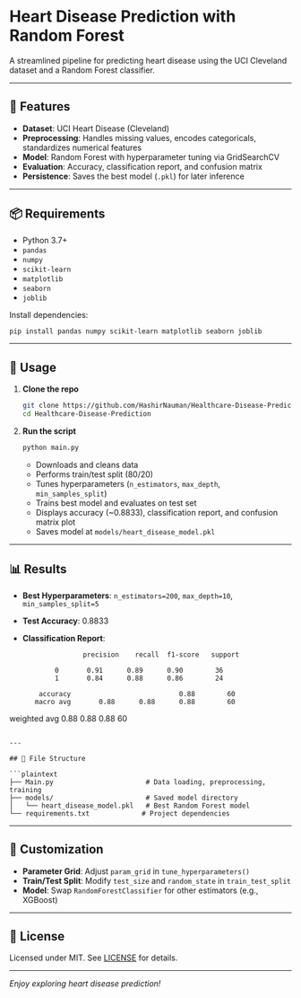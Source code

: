 # Heart Disease Prediction with Random Forest

A streamlined pipeline for predicting heart disease using the UCI Cleveland dataset and a Random Forest classifier.

---

## 🚀 Features

* **Dataset**: UCI Heart Disease (Cleveland)
* **Preprocessing**: Handles missing values, encodes categoricals, standardizes numerical features
* **Model**: Random Forest with hyperparameter tuning via GridSearchCV
* **Evaluation**: Accuracy, classification report, and confusion matrix
* **Persistence**: Saves the best model (`.pkl`) for later inference

---

## 📦 Requirements

* Python 3.7+
* `pandas`
* `numpy`
* `scikit-learn`
* `matplotlib`
* `seaborn`
* `joblib`

Install dependencies:

```bash
pip install pandas numpy scikit-learn matplotlib seaborn joblib
```

---

## 📝 Usage

1. **Clone the repo**

   ```bash
   git clone https://github.com/HashirNauman/Healthcare-Disease-Prediction.git
   cd Healthcare-Disease-Prediction
   ```

2. **Run the script**

   ```bash
   python main.py
   ```

   * Downloads and cleans data
   * Performs train/test split (80/20)
   * Tunes hyperparameters (`n_estimators`, `max_depth`, `min_samples_split`)
   * Trains best model and evaluates on test set
   * Displays accuracy (\~0.8833), classification report, and confusion matrix plot
   * Saves model at `models/heart_disease_model.pkl`

---

## 📊 Results

* **Best Hyperparameters**: `n_estimators=200`, `max_depth=10`, `min_samples_split=5`
* **Test Accuracy**: 0.8833
* **Classification Report**:

  ```
                 precision    recall  f1-score   support

          0       0.91      0.89      0.90        36
          1       0.84      0.88      0.86        24

      accuracy                           0.88        60
     macro avg       0.88      0.88      0.88        60
  ```

weighted avg       0.88      0.88      0.88        60

````

---

## 📂 File Structure

```plaintext
├── Main.py                       # Data loading, preprocessing, training
├── models/                       # Saved model directory
│   └── heart_disease_model.pkl   # Best Random Forest model
└── requirements.txt             # Project dependencies
````

---

## 🔧 Customization

* **Parameter Grid**: Adjust `param_grid` in `tune_hyperparameters()`
* **Train/Test Split**: Modify `test_size` and `random_state` in `train_test_split`
* **Model**: Swap `RandomForestClassifier` for other estimators (e.g., XGBoost)

---

## 📄 License

Licensed under MIT. See [LICENSE](LICENSE) for details.

---

*Enjoy exploring heart disease prediction!*
